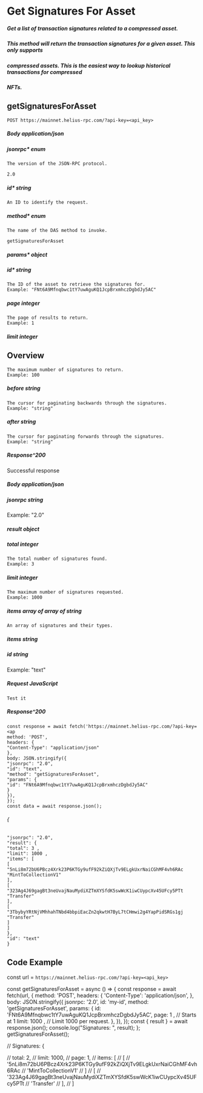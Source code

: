 # Get Signatures For Asset

##### Get a list of transaction signatures related to a compressed asset.

##### This method will return the transaction signatures for a given asset. This only supports

##### compressed assets. This is the easiest way to lookup historical transactions for compressed

##### NFTs.

## getSignaturesForAsset

```
POST https://mainnet.helius-rpc.com/?api-key=<api_key>
```
##### Body application/json

##### jsonrpc* enum

```
The version of the JSON-RPC protocol.
```
```
2.0
```
##### id* string

```
An ID to identify the request.
```
##### method* enum

```
The name of the DAS method to invoke.
```
```
getSignaturesForAsset
```
##### params* object

##### id* string

```
The ID of the asset to retrieve the signatures for.
Example: "FNt6A9Mfnqbwc1tY7uwAguKQ1JcpBrxmhczDgbdJy5AC"
```
##### page integer

```
The page of results to return.
Example: 1
```
##### limit integer

## Overview


```
The maximum number of signatures to return.
Example: 100
```
##### before string

```
The cursor for paginating backwards through the signatures.
Example: "string"
```
##### after string

```
The cursor for paginating forwards through the signatures.
Example: "string"
```
##### Response^200

Successful response

##### Body application/json

##### jsonrpc string

Example: "2.0"

##### result object

##### total integer

```
The total number of signatures found.
Example: 3
```
##### limit integer

```
The maximum number of signatures requested.
Example: 1000
```
##### items array of array of string

```
An array of signatures and their types.
```
##### items string

##### id string

Example: "text"

##### Request JavaScript


```
Test it
```
##### Response^200

```
const response = await fetch('https://mainnet.helius-rpc.com/?api-key=<ap
method: 'POST',
headers: {
"Content-Type": "application/json"
},
body: JSON.stringify({
"jsonrpc": "2.0",
"id": "text",
"method": "getSignaturesForAsset",
"params": {
"id": "FNt6A9Mfnqbwc1tY7uwAguKQ1JcpBrxmhczDgbdJy5AC"
}
}),
});
const data = await response.json();
```
###### {

```
"jsonrpc": "2.0",
"result": {
"total": 3 ,
"limit": 1000 ,
"items": [
[
"5nLi8m72bU6PBcz4Xrk23P6KTGy9ufF92kZiQXjTv9ELgkUxrNaiCGhMF4vh6RAc
"MintToCollectionV1"
],
[
"323Ag4J69gagBt3neUvajNauMydiXZTmXYSfdK5swWcK1iwCUypcXv45UFcy5PTt
"Transfer"
],
[
"3TbybyYRtNjVMhhahTNbd4bbpiEacZn2qkwtH7ByL7tCHmwi2g4YapPidSRGs1gj
"Transfer"
]
]
},
"id": "text"
}
```
## Code Example


const url = `https://mainnet.helius-rpc.com/?api-key=<api_key>`

const getSignaturesForAsset = async () => {
const response = await fetch(url, {
method: 'POST',
headers: {
'Content-Type': 'application/json',
},
body: JSON.stringify({
jsonrpc: '2.0',
id: 'my-id',
method: 'getSignaturesForAsset',
params: {
id: 'FNt6A9Mfnqbwc1tY7uwAguKQ1JcpBrxmhczDgbdJy5AC',
page: 1 , // Starts at 1
limit: 1000 , // Limit 1000 per request.
},
}),
});
const { result } = await response.json();
console.log("Signatures: ", result);
};
getSignaturesForAsset();

// Signatures: {

// total: 2,
// limit: 1000,
// page: 1,
// items: [
// [
// '5nLi8m72bU6PBcz4Xrk23P6KTGy9ufF92kZiQXjTv9ELgkUxrNaiCGhMF4vh6RAc
// 'MintToCollectionV1'
// ]
// [
// '323Ag4J69gagBt3neUvajNauMydiXZTmXYSfdK5swWcK1iwCUypcXv45UFcy5PTt
// 'Transfer'
// ],
// ]